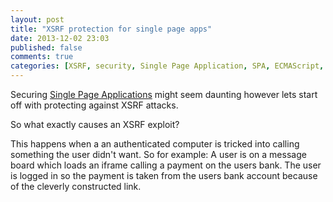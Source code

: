 ```yaml
---
layout: post
title: "XSRF protection for single page apps"
date: 2013-12-02 23:03
published: false
comments: true
categories: [XSRF, security, Single Page Application, SPA, ECMAScript, JavaScript]
---
```


Securing [Single Page Applications](http://en.wikipedia.org/wiki/Single-page_application) might seem daunting however lets start off with protecting against XSRF attacks.

So what exactly causes an XSRF exploit?

This happens when a an authenticated computer is tricked into calling something the user didn't want.
So for example: A user is on a message board which loads an iframe calling a payment on the users bank. The user is logged in so the payment is taken from the users bank account because of the cleverly constructed link.